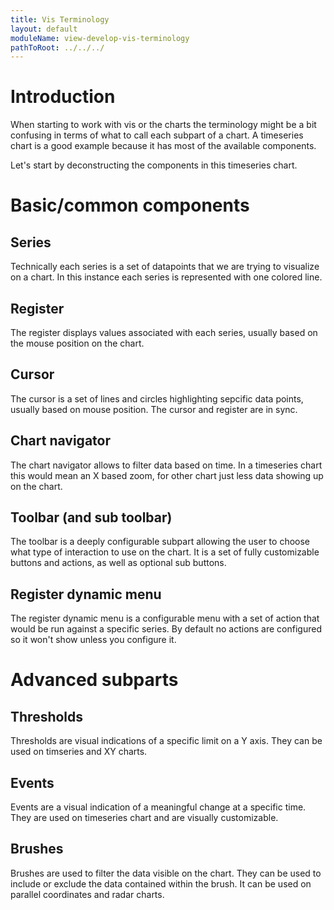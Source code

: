 ```yaml
---
title: Vis Terminology
layout: default
moduleName: view-develop-vis-terminology
pathToRoot: ../../../
---
```


# Introduction

When starting to work with vis or the charts the terminology might be a bit confusing in terms of what to call each subpart of a chart. A timeseries chart is a good example because it has most of the available components.

Let's start by deconstructing the components in this timeseries chart.

<catalog-picture img-src="../../img/guidelines/dev/vis/terminology/TS_basic" img-alt="Simple Timeseries" style="border:none;" caption="Simple Timeseries Chart"></catalog-picture>



# Basic/common components


## Series
Technically each series is a set of datapoints that we are trying to visualize on a chart. In this instance each series is represented with one colored line.
<catalog-picture img-src="../../img/guidelines/dev/vis/terminology/series" img-alt="series subpart" style="border:none;"></catalog-picture>

## Register
The register displays values associated with each series, usually based on the mouse position on the chart.
<catalog-picture img-src="../../img/guidelines/dev/vis/terminology/register" img-alt="register subpart" style="border:none;"></catalog-picture>

## Cursor
The cursor is a set of lines and circles highlighting sepcific data points, usually based on mouse position. The cursor and register are in sync.
<catalog-picture img-src="../../img/guidelines/dev/vis/terminology/cursor" img-alt="cursor subpart" style="border:none;"></catalog-picture>

## Chart navigator
The chart navigator allows to filter data based on time. In a timeseries chart this would mean an X based zoom, for other chart just less data showing up on the chart.
<catalog-picture img-src="../../img/guidelines/dev/vis/terminology/chart_navigator" img-alt="chart_navigator subpart" style="border:none;"></catalog-picture>

## Toolbar (and sub toolbar)
The toolbar is a deeply configurable subpart allowing the user to choose what type of interaction to use on the chart. It is a set of fully customizable buttons and actions, as well as optional sub buttons.
<catalog-picture img-src="../../img/guidelines/dev/vis/configure-toolbar/toolbar" img-alt="toolbar subpart" style="border:none;"></catalog-picture>

## Register dynamic menu
The register dynamic menu is a configurable menu with a set of action that would be run against a specific series. By default no actions are configured so it won't show unless you configure it.
<catalog-picture img-src="../../img/guidelines/dev/vis/terminology/dynamic_menus" img-alt="dynamic_menus subpart" style="border:none;"></catalog-picture>



# Advanced subparts

## Thresholds
Thresholds are visual indications of a specific limit on a Y axis. They can be used on timseries and XY charts.
<catalog-picture img-src="../../img/guidelines/dev/vis/terminology/thresholds" img-alt="thresholds subpart" style="border:none;"></catalog-picture>

## Events
Events are a visual indication of a meaningful change at a specific time. They are used on timeseries chart and are visually customizable.
<catalog-picture img-src="../../img/guidelines/dev/vis/terminology/event" img-alt="events subpart" style="border:none;"></catalog-picture>

## Brushes
Brushes are used to filter the data visible on the chart. They can be used to include or exclude the data contained within the brush. It can be used on parallel coordinates and radar charts.
<catalog-picture img-src="../../img/guidelines/dev/vis/terminology/brushes" img-alt="brushes subpart" style="border:none;"></catalog-picture>

